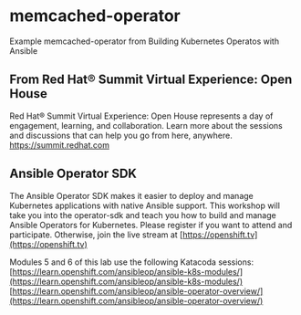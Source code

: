 # memcached-operator

Example memcached-operator from Building Kubernetes Operatos with Ansible

## From Red Hat® Summit Virtual Experience: Open House

Red Hat® Summit Virtual Experience: Open House represents a day of engagement, learning, and collaboration. Learn more about the sessions and discussions that can help you go from here, anywhere. https://summit.redhat.com

## Ansible Operator SDK

The Ansible Operator SDK makes it easier to deploy and manage Kubernetes applications with native Ansible support. This workshop will take you into the operator-sdk and teach you how to build and manage Ansible Operators for Kubernetes. Please register if you want to attend and participate. Otherwise, join the live stream at [https://openshift.tv](https://openshift.tv)

Modules 5 and 6 of this lab use the following Katacoda sessions:  
[https://learn.openshift.com/ansibleop/ansible-k8s-modules/](https://learn.openshift.com/ansibleop/ansible-k8s-modules/)  
[https://learn.openshift.com/ansibleop/ansible-operator-overview/](https://learn.openshift.com/ansibleop/ansible-operator-overview/)

